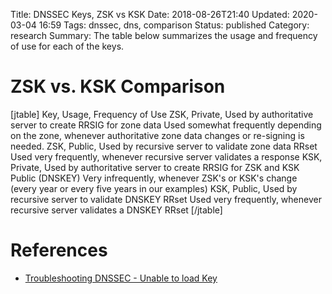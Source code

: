 Title: DNSSEC Keys, ZSK vs KSK
Date: 2018-08-26T21:40
Updated: 2020-03-04 16:59
Tags: dnssec, dns, comparison
Status: published
Category: research
Summary: The table below summarizes the usage and frequency of use for each of the keys.


ZSK vs. KSK Comparison
======================
[jtable]
Key, Usage, Frequency of Use
ZSK, Private, Used by authoritative server to create RRSIG for zone data Used somewhat frequently depending on the zone, whenever authoritative zone data changes or re-signing is needed.
ZSK, Public, Used by recursive server to validate zone data RRset Used very frequently, whenever recursive server validates a response
KSK, Private, Used by authoritative server to create RRSIG for ZSK and KSK Public (DNSKEY) Very infrequently, whenever ZSK's or KSK's change (every year or every five years in our examples)
KSK, Public, Used by recursive server to validate DNSKEY RRset Used very frequently, whenever recursive server validates a DNSKEY RRset
[/jtable]

References
==========

* [Troubleshooting DNSSEC - Unable to load Key](https://ftp.yz.yamagata-u.ac.jp/pub/network/isc/dnssec-guide/html/dnssec-guide.html#troubleshooting-unable-to-load-keys)

